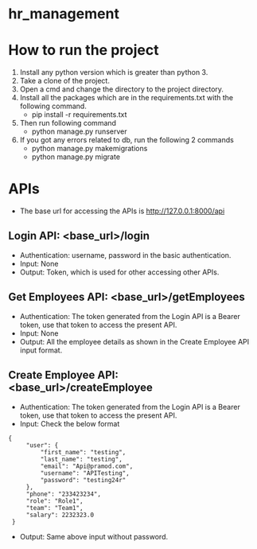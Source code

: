 # hr_management

# How to run the project

1) Install any python version which is greater than python 3.
2) Take a clone of the project.
3) Open a cmd and change the directory to the project directory.
4) Install all the packages which are in the requirements.txt with the following command.
    * pip install -r requirements.txt
5) Then run following command
    * python manage.py runserver
6) If you got any errors related to db, run the following 2 commands
    * python manage.py makemigrations
    * python manage.py migrate

# APIs

* The base url for accessing the APIs is http://127.0.0.1:8000/api

## Login API: <base_url>/login
* Authentication: username, password in the basic authentication.
* Input: None
* Output: Token, which is used for other accessing other APIs.

## Get Employees API: <base_url>/getEmployees
* Authentication: The token generated from the Login API is a Bearer token, use that token to access the present API.
* Input: None
* Output: All the employee details as shown in the Create Employee API input format.

## Create Employee API: <base_url>/createEmployee
* Authentication: The token generated from the Login API is a Bearer token, use that token to access the present API.
* Input: Check the below format
```
{
     "user": {
         "first_name": "testing",
         "last_name": "testing",
         "email": "Api@pramod.com",
         "username": "APITesting",
         "password": "testing24r"
     },
     "phone": "233423234",
     "role": "Role1",
     "team": "Team1",
     "salary": 2232323.0
 }
 ```
* Output: Same above input without password.

